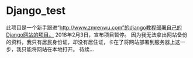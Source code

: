 # Django_test
此项目是一个新手跟进“http://www.zmrenwu.com”的django教程部署自己的Django网站的项目。
2018年2月3日，宣布项目暂停。
因为我无法拿出网站备份的资料，我只有居民身份证，却没有居住证，卡在了将网站部署到服务器上这一步，我只能将网站在本地打开。
待续...
